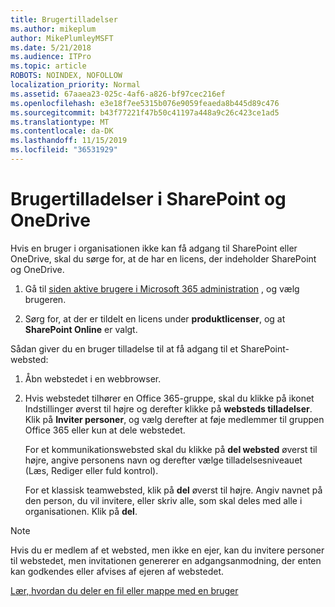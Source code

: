```yaml
---
title: Brugertilladelser
ms.author: mikeplum
author: MikePlumleyMSFT
ms.date: 5/21/2018
ms.audience: ITPro
ms.topic: article
ROBOTS: NOINDEX, NOFOLLOW
localization_priority: Normal
ms.assetid: 67aaea23-025c-4af6-a826-bf97cec216ef
ms.openlocfilehash: e3e18f7ee5315b076e9059feaeda8b445d89c476
ms.sourcegitcommit: b43f77221f47b50c41197a448a9c26c423ce1ad5
ms.translationtype: MT
ms.contentlocale: da-DK
ms.lasthandoff: 11/15/2019
ms.locfileid: "36531929"
---
```

# <a name="user-permissions-in-sharepoint-and-onedrive"></a>Brugertilladelser i SharePoint og OneDrive

Hvis en bruger i organisationen ikke kan få adgang til SharePoint eller OneDrive, skal du sørge for, at de har en licens, der indeholder SharePoint og OneDrive. 
  
1. Gå til [siden aktive brugere i Microsoft 365 administration](https://portal.office.com/adminportal/home#/users) , og vælg brugeren. 
    
2. Sørg for, at der er tildelt en licens under **produktlicenser**, og at **SharePoint Online** er valgt. 
    
 Sådan giver du en bruger tilladelse til at få adgang til et SharePoint-websted: 
  
1. Åbn webstedet i en webbrowser.
    
2. Hvis webstedet tilhører en Office 365-gruppe, skal du klikke på ikonet Indstillinger øverst til højre og derefter klikke på **websteds tilladelser**. Klik på **Inviter personer**, og vælg derefter at føje medlemmer til gruppen Office 365 eller kun at dele webstedet. 
    
    For et kommunikationswebsted skal du klikke på **del websted** øverst til højre, angive personens navn og derefter vælge tilladelsesniveauet (Læs, Rediger eller fuld kontrol). 
    
    For et klassisk teamwebsted, klik på **del** øverst til højre. Angiv navnet på den person, du vil invitere, eller skriv alle, som skal deles med alle i organisationen. Klik på **del**.
    
> [!NOTE]
> Hvis du er medlem af et websted, men ikke en ejer, kan du invitere personer til webstedet, men invitationen genererer en adgangsanmodning, der enten kan godkendes eller afvises af ejeren af webstedet. 
  
[Lær, hvordan du deler en fil eller mappe med en bruger](https://go.microsoft.com/fwlink/?linkid=533408)
  

